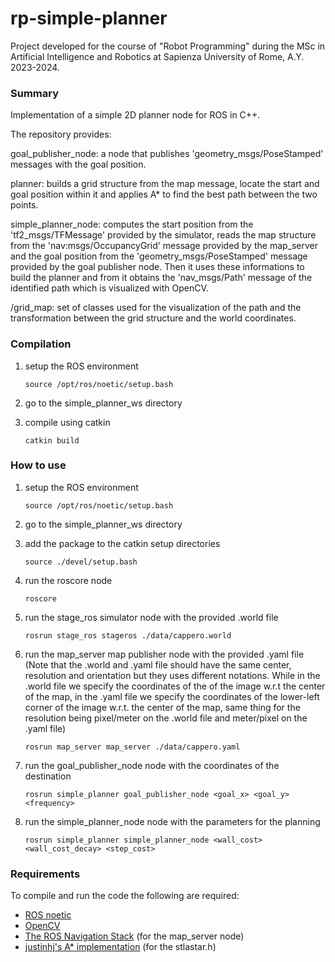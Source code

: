 # rp-simple-planner

Project developed for the course of "Robot Programming" during the MSc in Artificial Intelligence and Robotics at Sapienza University of Rome, A.Y. 2023-2024.


### Summary

Implementation of a simple 2D planner node for ROS in C++.

The repository provides:

goal_publisher_node: a node that publishes 'geometry_msgs/PoseStamped' messages with the goal position.

planner: builds a grid structure from the map message, locate the start and goal position within it and applies A* to find the best path between the two points.

simple_planner_node: computes the start position from the 'tf2_msgs/TFMessage' provided by the simulator, reads the map structure from the 'nav:msgs/OccupancyGrid' message provided by the map_server and the goal position from the 'geometry_msgs/PoseStamped' message provided by the goal publisher node. Then it uses these informations to build the planner and from it obtains the 'nav_msgs/Path' message of the identified path which is visualized with OpenCV.

/grid_map: set of classes used for the visualization of the path and the transformation between the grid structure and the world coordinates.


### Compilation

1)  setup the ROS environment

        source /opt/ros/noetic/setup.bash

2)  go to the simple_planner_ws directory

3)  compile using catkin

        catkin build


### How to use

1)  setup the ROS environment

        source /opt/ros/noetic/setup.bash
    
3)  go to the simple_planner_ws directory

4)  add the package to the catkin setup directories

        source ./devel/setup.bash

5)  run the roscore node

        roscore

6)  run the stage_ros simulator node with the provided .world file

        rosrun stage_ros stageros ./data/cappero.world

7)  run the map_server map publisher node with the provided .yaml file 
(Note that the .world and .yaml file should have the same center, resolution and orientation but they uses different notations. While in the .world file we specify the coordinates of the of the image w.r.t the center of the map, in the .yaml file we specify the coordinates of the lower-left corner of the image w.r.t. the center of the map, same thing for the resolution being pixel/meter on the .world file and meter/pixel on the .yaml file)

        rosrun map_server map_server ./data/cappero.yaml

8)  run the goal_publisher_node node with the coordinates of the destination

        rosrun simple_planner goal_publisher_node <goal_x> <goal_y> <frequency>

9)  run the simple_planner_node node with the parameters for the planning

        rosrun simple_planner simple_planner_node <wall_cost> <wall_cost_decay> <step_cost>
        

### Requirements

To compile and run the code the following are required:

*   [ROS noetic](https://wiki.ros.org/noetic)
*   [OpenCV](https://opencv.org)
*   [The ROS Navigation Stack](https://github.com/ros-planning/navigation) (for the map_server node)
*   [justinhj's A* implementation](https://github.com/justinhj/astar-algorithm-cpp) (for the stlastar.h)
